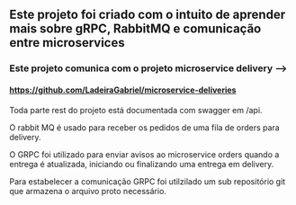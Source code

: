 ## Este projeto foi criado com o intuito de aprender mais sobre gRPC, RabbitMQ e comunicação entre microservices

### Este projeto comunica com o projeto microservice delivery -->
#### https://github.com/LadeiraGabriel/microservice-deliveries

Toda parte rest do projeto está documentada com swagger em /api.

O rabbit MQ é usado para receber os pedidos de uma fila de orders para delivery.

O GRPC foi utilizado para enviar  avisos ao microservice orders quando a entrega é atualizada, iniciando ou finalizando uma entrega em delivery.

Para estabelecer a comunicação GRPC foi utilzilado um sub repositório git que armazena o arquivo proto necessário.
